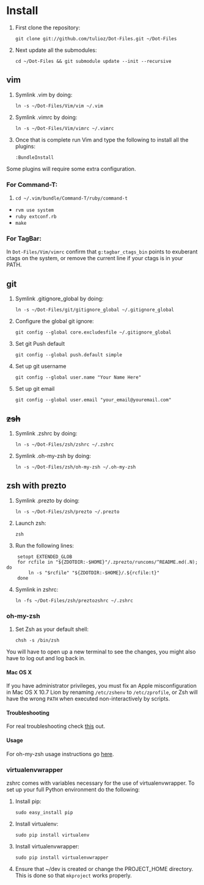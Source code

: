 Install
=======
1. First clone the repository:

    `git clone git://github.com/tulioz/Dot-Files.git ~/Dot-Files`

2. Next update all the submodules:

    `cd ~/Dot-Files && git submodule update --init --recursive`

## vim
1. Symlink .vim by doing:

    `ln -s ~/Dot-Files/Vim/vim ~/.vim`

2. Symlink .vimrc by doing:

    `ln -s ~/Dot-Files/Vim/vimrc ~/.vimrc`

3. Once that is complete run Vim and type the following to install all the plugins:

    `:BundleInstall`

Some plugins will require some extra configuration.

### For Command-T:
1. `cd ~/.vim/bundle/Command-T/ruby/command-t`
* `rvm use system`
* `ruby extconf.rb`
* `make`

### For TagBar:
In `Dot-Files/Vim/vimrc` confirm that `g:tagbar_ctags_bin` points to exuberant ctags on the
system, or remove the current line if your ctags is in your PATH.

## git
1. Symlink .gitignore_global by doing:

    `ln -s ~/Dot-Files/git/gitignore_global ~/.gitignore_global`

2. Configure the global git ignore:

    `git config --global core.excludesfile ~/.gitignore_global`

3. Set git Push default

    `git config --global push.default simple`

4. Set up git username

    `git config --global user.name "Your Name Here"`

5. Set up git email

    `git config --global user.email "your_email@youremail.com"`

## ~~zsh~~
1. Symlink .zshrc by doing:

    `ln -s ~/Dot-Files/zsh/zshrc ~/.zshrc`

2. Symlink .oh-my-zsh by doing:

    `ln -s ~/Dot-Files/zsh/oh-my-zsh ~/.oh-my-zsh`

## zsh with prezto
1. Symlink .prezto by doing:

    `ln -s ~/Dot-Files/zsh/prezto ~/.prezto`

2. Launch zsh:

    `zsh`

3. Run the following lines:

```
    setopt EXTENDED_GLOB
    for rcfile in "${ZDOTDIR:-$HOME}"/.zprezto/runcoms/^README.md(.N); do
        ln -s "$rcfile" "${ZDOTDIR:-$HOME}/.${rcfile:t}"
    done
```

4. Symlink in zshrc:

    `ln -fs ~/Dot-Files/zsh/preztozshrc ~/.zshrc`

### oh-my-zsh
1. Set Zsh as your default shell:

    `chsh -s /bin/zsh`

You will have to open up a new terminal to see the changes, you might also have to log out and log back in.

#### Mac OS X
If you have administrator privileges, you must fix an Apple misconfiguration
in Mac OS X 10.7 Lion by renaming `/etc/zshenv` to `/etc/zprofile`, or Zsh will
have the wrong `PATH` when executed non-interactively by scripts.

#### Troubleshooting
For real troubleshooting check [this](https://github.com/sorin-ionescu/oh-my-zsh#troubleshooting) out.

#### Usage
For oh-my-zsh usage instructions go [here](https://github.com/sorin-ionescu/oh-my-zsh#usage).

### virtualenvwrapper
zshrc comes with variables necessary for the use of virtualenvwrapper. To set up your full Python environment do the following:

1. Install pip:

    `sudo easy_install pip`

2. Install virtualenv:

    `sudo pip install virtualenv`

3. Install virtualenvwrapper:

    `sudo pip install virtualenvwrapper`

4. Ensure that ~/dev is created or change the PROJECT_HOME directory. This is done so that `mkproject` works properly.
